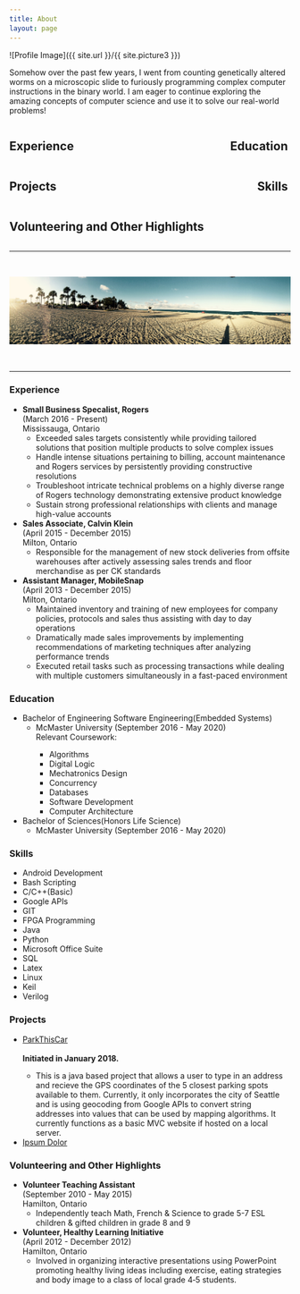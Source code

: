 ```yaml
---
title: About 
layout: page
---
```

![Profile Image]({{ site.url }}/{{ site.picture3 }})

<p>Somehow over the past few years, I went from counting genetically altered worms on a microscopic slide to furiously programming complex computer instructions in the binary world. I am eager to continue exploring the amazing concepts of computer science and use it to solve our real-world problems!</p>


 

<h2 style="text-align: left; width:49%; display: inline-block;"><a href="#Experience"  style="text-decoration:none">Experience</a><h2 style="text-align: right; width:50%;  display: inline-block;"><a href="#Education" style="text-decoration:none">Education</a></h2>

<h2 style="text-align: left; width:49%; display: inline-block;"><a href="#Projects" style="text-decoration:none">Projects</a><h2 style="text-align: right; width:50%;  display: inline-block;"><a href="#Skills" style="text-decoration:none">Skills</a></h2>

<h2 style="text-align: center; display: inline-block;"><a href="#Volunteering and Other Highlights" style="text-decoration:none">Volunteering and Other Highlights</a></h2>

<br />
<hr>
<br />

<div markdown="1">

![Profile Image](assets/images/f2.jpg)

</div>

<br />
<hr>

<h3><a id="Experience" style="text-decoration:none">Experience</a></h3>
<ul>
	<li><b>Small Business Specalist, Rogers</b>
		<br />(March 2016 - Present)  
		<br />Mississauga, Ontario  
		<ul>
			<li>Exceeded sales targets consistently while providing tailored solutions that position multiple products to solve complex issues </li>
			<li>Handle intense situations pertaining to billing, account maintenance and Rogers services by persistently providing constructive resolutions </li>
			<li>Troubleshoot intricate technical problems on a highly diverse range of Rogers technology demonstrating extensive product knowledge </li>
			<li>Sustain strong professional relationships with clients and manage high-value accounts </li>
		</ul>
	</li>
	<li><b>Sales Associate, Calvin Klein</b>
		<br />(April 2015 - December 2015) 
		<br />Milton, Ontario  
		<ul>
			<li>Responsible for the management of new stock deliveries from offsite warehouses after actively assessing sales trends and floor merchandise as per CK standards </li>
		</ul>
	</li>
	<li><b>Assistant Manager, MobileSnap</b>
		<br />(April 2013 - December 2015)  
		<br />Milton, Ontario 
		<ul>
			<li>Maintained inventory and training of new employees for company policies, protocols and sales thus assisting with day to day operations </li>
			<li>Dramatically made sales improvements by implementing recommendations of marketing techniques after analyzing performance trends </li>
			<li>Executed retail tasks such as processing transactions while dealing with multiple customers simultaneously in a fast-paced environment </li>
		</ul>
	</li>
</ul>

<h3><a id="Education" style="text-decoration:none">Education</a></h3>
<ul>
	<li>Bachelor of Engineering Software Engineering(Embedded Systems)
		<ul>
			<li>McMaster University (September 2016 - May 2020)</li>
			Relevant Coursework:
			<ul><li>Algorithms</li>
				<li>Digital Logic</li>
				<li>Mechatronics Design</li>
				<li>Concurrency</li>
				<li>Databases</li>
				<li>Software Development</li>
				<li>Computer Architecture</li>
			</ul>
		</ul>
	</li>
	<li>Bachelor of Sciences(Honors Life Science)
		<ul>
			<li>McMaster University (September 2016 - May 2020)</li>
		</ul>
	</li>
</ul>

<h3><a id="Skills" style="text-decoration:none">Skills</a></h3>
<ul class="skill-list">
	<li>Android Development</li>
	<li>Bash Scripting</li>
	<li>C/C++(Basic)</li>
	<li>Google APIs</li>
	<li>GIT</li>
	<li>FPGA Programming</li>
	<li>Java</li>
	<li>Python</li>
	<li>Microsoft Office Suite</li>
	<li>SQL</li>
	<li>Latex</li>
	<li>Linux</li>
	<li>Keil</li>
	<li>Verilog</li>
</ul>

<h3><a id="Projects" style="text-decoration:none">Projects</a></h3>
<ul>
	<li><a href="https://github.com/ibhm/ParkThisCar">ParkThisCar</a></li>
	<br /><b>Initiated in January 2018.</b>
		<ul>
			<li>This is a java based project that allows a user to type in an address and recieve the GPS coordinates of the 5 closest parking spots available to them. Currently, it only incorporates the city of Seattle and is using geocoding from Google APIs to convert string addresses into values that can be used by mapping algorithms. It currently functions as a basic MVC website if hosted on a local server. 
			</li>
		</ul>
	<li><a href="https://github.com/">Ipsum Dolor</a></li>
</ul>

<h3><a id="Volunteering and Other Highlights" style="text-decoration:none">Volunteering and Other Highlights</a></h3>
<ul>
	<li><b>Volunteer Teaching Assistant</b>
		<br />(September 2010 - May 2015)  
		<br />Hamilton, Ontario  
		<ul>
			<li>Independently teach Math, French & Science to grade 5-7 ESL children & gifted children in grade 8 and 9    </li>
		</ul>
	</li>
	<li><b>Volunteer, Healthy Learning Initiative</b>
		<br />(April 2012 - December 2012) 
		<br />Hamilton, Ontario  
		<ul>
			<li>Involved in organizing interactive presentations using PowerPoint promoting healthy living ideas including exercise, eating strategies and body image to a class of local grade 4‐5 students. </li>
		</ul>
	</li>
</ul>

